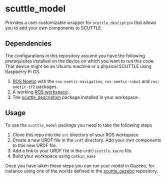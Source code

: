 # scuttle_model

Provides a user customizable wrapper for `scuttle_desciption` that allows you to add your own
components to SCUTTLE.

## Dependencies

The configurations in this repository assume you have the following prerequisites installed on the
device on which you want to run this code. That device might be an Ubuntu machine or a physical
SCUTTLE using Raspberry Pi OS.

1. [ROS Noetic](http://wiki.ros.org/noetic) with the `ros-noetic-navigation`, `ros-noetic-robot` and
   `ros-noetic-tf2` packages.
1. A working [ROS workspace](http://wiki.ros.org/catkin/Tutorials/create_a_workspace).
1. The [scuttle_description](https://github.com/scuttlerobot/scuttle_description) package installed
   in your workspace.

## Usage

To use the `scuttle_model` package you need to take the following steps

1. Clone this repo into the `src` directory of your ROS workspace
1. Create a new URDF file in the `urdf` directory. Add your own components to this new URDF file.
1. Add a link to your URDF file in the `urdf/scuttle.xacro` file.
1. Build your workspace using `catkin_make`

Once you have taken these steps you can run your model in Gazebo, for instance using one of the
worlds defined in the [scuttle_gazebo](https://github.com/scuttlerobot/scuttle_gazebo) repository.
